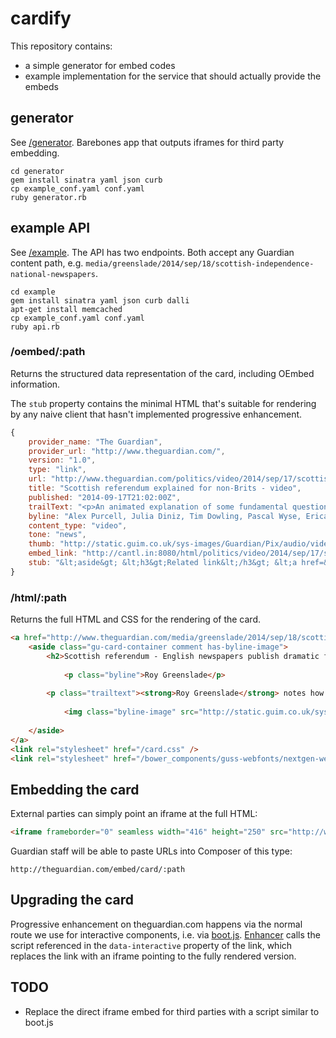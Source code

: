 # cardify

This repository contains:

* a simple generator for embed codes
* example implementation for the service that should actually provide the embeds

## generator

See [/generator](https://github.com/cantlin/cardify/tree/master/generator). Barebones app that outputs iframes for third party embedding.

```
cd generator
gem install sinatra yaml json curb
cp example_conf.yaml conf.yaml
ruby generator.rb
```

## example API

See [/example](https://github.com/cantlin/cardify/tree/master/example). The API has two endpoints. Both accept any Guardian content path, e.g. ``media/greenslade/2014/sep/18/scottish-independence-national-newspapers``.

```
cd example
gem install sinatra yaml json curb dalli
apt-get install memcached
cp example_conf.yaml conf.yaml
ruby api.rb
```

### /oembed/:path

Returns the structured data representation of the card, including OEmbed information.

The ``stub`` property contains the minimal HTML that's suitable for rendering by any naive client that hasn't implemented progressive enhancement.

```javascript
{
	provider_name: "The Guardian",
	provider_url: "http://www.theguardian.com/",
	version: "1.0",
	type: "link",
	url: "http://www.theguardian.com/politics/video/2014/sep/17/scottish-referendum-explained-for-non-brits-video",
	title: "Scottish referendum explained for non-Brits - video",
	published: "2014-09-17T21:02:00Z",
	trailText: "<p>An animated explanation of some fundamental questions prior to the referendum on Scottish independence</p>",
	byline: "Alex Purcell, Julia Diniz, Tim Dowling, Pascal Wyse, Erica Buist",
	content_type: "video",
	tone: "news",
	thumb: "http://static.guim.co.uk/sys-images/Guardian/Pix/audio/video/2014/9/17/1410982571423/Scottish-independence-exp-005.jpg",
	embed_link: "http://cantl.in:8080/html/politics/video/2014/sep/17/scottish-referendum-explained-for-non-brits-video",
	stub: "&lt;aside&gt; &lt;h3&gt;Related link&lt;/h3&gt; &lt;a href=&quot;http://www.theguardian.com/politics/video/2014/sep/17/scottish-referendum-explained-for-non-brits-video&quot; data-canonical-url=&quot;http://cantl.in:8080/html/politics/video/2014/sep/17/scottish-referendum-explained-for-non-brits-video&quot; data-default-height=&quot;300&quot; data-interactive=&quot;http://interactive.guim.co.uk/embed/iframe-wrapper/0.1/boot.js&quot;&gt;Scottish referendum explained for non-Brits - video&lt;/a&gt; &lt;/aside&gt;"
}
```

### /html/:path

Returns the full HTML and CSS for the rendering of the card.

```html
<a href="http://www.theguardian.com/media/greenslade/2014/sep/18/scottish-independence-national-newspapers" data-gu-card>
	<aside class="gu-card-container comment has-byline-image">
		<h2>Scottish referendum - English newspapers publish dramatic front pages</h2>
		
			<p class="byline">Roy Greenslade</p>
		
		<p class="trailtext"><strong>Roy Greenslade</strong> notes how editors have waved the flags in marking a historic day</p>
		
			<img class="byline-image" src="http://static.guim.co.uk/sys-images/Guardian/Pix/pictures/2014/3/13/1394733747830/RoyGreenslade.png">
		
	</aside>
</a>
<link rel="stylesheet" href="/card.css" />
<link rel="stylesheet" href="/bower_components/guss-webfonts/nextgen-webfonts.css" />
```

## Embedding the card

External parties can simply point an iframe at the full HTML:

```html
<iframe frameborder="0" seamless width="416" height="250" src="http://www.theguardian.com/embed/card/html/media/greenslade/2014/sep/18/scottish-independence-national-newspapers"></iframe>
```

Guardian staff will be able to paste URLs into Composer of this type:

```
http://theguardian.com/embed/card/:path
```

## Upgrading the card

Progressive enhancement on theguardian.com happens via the normal route we use for interactive components, i.e. via [boot.js](http://interactive.guim.co.uk/embed/iframe-wrapper/0.1/boot.js). [Enhancer](https://github.com/guardian/enhancer/blob/master/enhancer.js) calls the script referenced in the ``data-interactive`` property of the link, which replaces the link with an iframe pointing to the fully rendered version.

## TODO

* Replace the direct iframe embed for third parties with a script similar to boot.js
